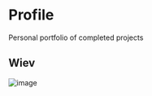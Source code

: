 # Profile

Personal portfolio of completed projects

## Wiev
![image](https://user-images.githubusercontent.com/58452664/98641314-8fd16d00-22f9-11eb-8a6c-722c109f4c42.png)
